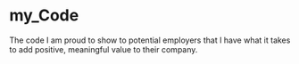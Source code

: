 # my_Code
The code I am proud to show to potential employers that I have what it takes to add positive, meaningful value to their company.
